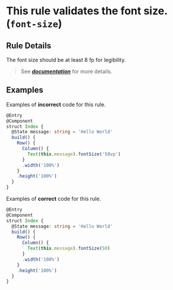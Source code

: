 # This rule validates the font size. (`font-size`)

## Rule Details

The font size should be at least 8 fp for legibility.

> See [**_documentation_**](https://developer.huawei.com/consumer/{{region}}/doc/harmonyos-guides-{{apiVersion}}/ide_font-size-{{apiVersion}}) for more details.

## Examples

Examples of **incorrect** code for this rule.

```ts
@Entry
@Component
struct Index {
  @State message: string = 'Hello World'
  build() {
    Row() {
      Column() {
        Text(this.message).fontSize('50vp')
      }
      .width('100%')
    }
    .height('100%')
  }
}
```

Examples of **correct** code for this rule.

```ts
@Entry
@Component
struct Index {
  @State message: string = 'Hello World'
  build() {
    Row() {
      Column() {
        Text(this.message).fontSize(50)
      }
      .width('100%')
    }
    .height('100%')
  }
}
```
